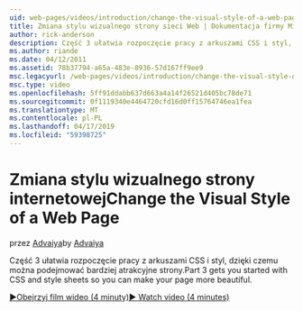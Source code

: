 ```yaml
---
uid: web-pages/videos/introduction/change-the-visual-style-of-a-web-page
title: Zmiana stylu wizualnego strony sieci Web | Dokumentacja firmy Microsoft
author: rick-anderson
description: Część 3 ułatwia rozpoczęcie pracy z arkuszami CSS i styl, dzięki czemu można podejmować bardziej atrakcyjne strony.
ms.author: riande
ms.date: 04/12/2011
ms.assetid: 78b37794-a65a-483e-8936-57d167ff9ee9
msc.legacyurl: /web-pages/videos/introduction/change-the-visual-style-of-a-web-page
msc.type: video
ms.openlocfilehash: 5ff91ddabb637d663a4a14f26521d405bc78de71
ms.sourcegitcommit: 0f1119340e4464720cfd16d0ff15764746ea1fea
ms.translationtype: MT
ms.contentlocale: pl-PL
ms.lasthandoff: 04/17/2019
ms.locfileid: "59398725"
---
```

# <a name="change-the-visual-style-of-a-web-page"></a><span data-ttu-id="4ca73-103">Zmiana stylu wizualnego strony internetowej</span><span class="sxs-lookup"><span data-stu-id="4ca73-103">Change the Visual Style of a Web Page</span></span>

<span data-ttu-id="4ca73-104">przez [Advaiya](https://twitter.com/Advaiyasolns)</span><span class="sxs-lookup"><span data-stu-id="4ca73-104">by [Advaiya](https://twitter.com/Advaiyasolns)</span></span>

<span data-ttu-id="4ca73-105">Część 3 ułatwia rozpoczęcie pracy z arkuszami CSS i styl, dzięki czemu można podejmować bardziej atrakcyjne strony.</span><span class="sxs-lookup"><span data-stu-id="4ca73-105">Part 3 gets you started with CSS and style sheets so you can make your page more beautiful.</span></span>

[<span data-ttu-id="4ca73-106">&#9654;Obejrzyj film wideo (4 minuty)</span><span class="sxs-lookup"><span data-stu-id="4ca73-106">&#9654; Watch video (4 minutes)</span></span>](https://channel9.msdn.com/Blogs/ASP-NET-Site-Videos/change-the-visual-style-of-a-web-page)
